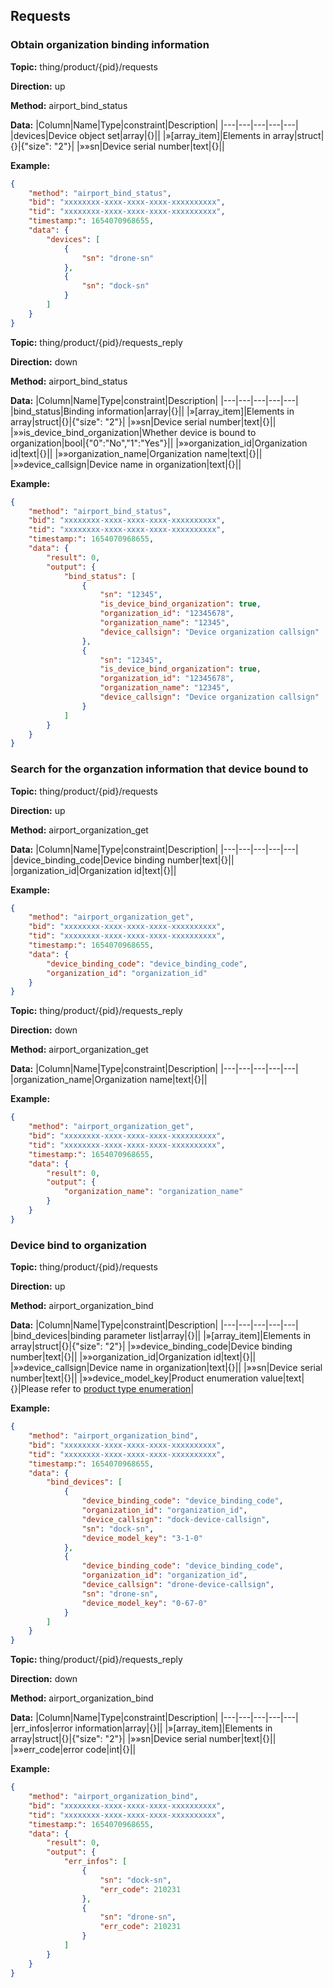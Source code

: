 






 ## Requests

### Obtain organization binding information
**Topic:** thing/product/{pid}/requests

**Direction:** up

**Method:** airport_bind_status

**Data:**
|Column|Name|Type|constraint|Description|
|---|---|---|---|---|
  |devices|Device object set|array|{}||
|»[array_item]|Elements in array|struct|{}|{"size": "2"}|
|»»sn|Device serial number|text|{}||

         
    

 
 
**Example:** 
```json
{
	"method": "airport_bind_status",
	"bid": "xxxxxxxx-xxxx-xxxx-xxxx-xxxxxxxxxx",
	"tid": "xxxxxxxx-xxxx-xxxx-xxxx-xxxxxxxxxx",
	"timestamp:": 1654070968655,
	"data": {
		"devices": [
			{
				"sn": "drone-sn"
			},
			{
				"sn": "dock-sn"
			}
		]
	}
}
```



**Topic:** thing/product/{pid}/requests_reply

**Direction:** down

**Method:** airport_bind_status

**Data:**
|Column|Name|Type|constraint|Description|
|---|---|---|---|---|
  |bind_status|Binding information|array|{}||
|»[array_item]|Elements in array|struct|{}|{"size": "2"}|
|»»sn|Device serial number|text|{}||
|»»is_device_bind_organization|Whether device is bound to organization|bool|{&#34;0&#34;:&#34;No&#34;,&#34;1&#34;:&#34;Yes&#34;}||
|»»organization_id|Organization id|text|{}||
|»»organization_name|Organization name|text|{}||
|»»device_callsign|Device name in organization|text|{}||

         
    

 
 
**Example:** 
```json
{
	"method": "airport_bind_status",
	"bid": "xxxxxxxx-xxxx-xxxx-xxxx-xxxxxxxxxx",
	"tid": "xxxxxxxx-xxxx-xxxx-xxxx-xxxxxxxxxx",
	"timestamp:": 1654070968655,
	"data": {
		"result": 0,
		"output": {
			"bind_status": [
				{
					"sn": "12345",
					"is_device_bind_organization": true,
					"organization_id": "12345678",
					"organization_name": "12345",
					"device_callsign": "Device organization callsign"
				},
				{
					"sn": "12345",
					"is_device_bind_organization": true,
					"organization_id": "12345678",
					"organization_name": "12345",
					"device_callsign": "Device organization callsign"
				}
			]
		}
	}
}
```


### Search for the organzation information that device bound to
**Topic:** thing/product/{pid}/requests

**Direction:** up

**Method:** airport_organization_get

**Data:**
|Column|Name|Type|constraint|Description|
|---|---|---|---|---|
|device_binding_code|Device binding number|text|{}||
|organization_id|Organization id|text|{}||

 
 
**Example:** 
```json
{
	"method": "airport_organization_get",
	"bid": "xxxxxxxx-xxxx-xxxx-xxxx-xxxxxxxxxx",
	"tid": "xxxxxxxx-xxxx-xxxx-xxxx-xxxxxxxxxx",
	"timestamp:": 1654070968655,
	"data": {
		"device_binding_code": "device_binding_code",
		"organization_id": "organization_id"
	}
}
```



**Topic:** thing/product/{pid}/requests_reply

**Direction:** down

**Method:** airport_organization_get

**Data:**
|Column|Name|Type|constraint|Description|
|---|---|---|---|---|
|organization_name|Organization name|text|{}||

 
 
**Example:** 
```json
{
	"method": "airport_organization_get",
	"bid": "xxxxxxxx-xxxx-xxxx-xxxx-xxxxxxxxxx",
	"tid": "xxxxxxxx-xxxx-xxxx-xxxx-xxxxxxxxxx",
	"timestamp:": 1654070968655,
	"data": {
		"result": 0,
		"output": {
			"organization_name": "organization_name"
		}
	}
}
```


### Device bind to organization
**Topic:** thing/product/{pid}/requests

**Direction:** up

**Method:** airport_organization_bind

**Data:**
|Column|Name|Type|constraint|Description|
|---|---|---|---|---|
  |bind_devices|binding parameter list|array|{}||
|»[array_item]|Elements in array|struct|{}|{"size": "2"}|
|»»device_binding_code|Device binding number|text|{}||
|»»organization_id|Organization id|text|{}||
|»»device_callsign|Device name in organization|text|{}||
|»»sn|Device serial number|text|{}||
|»»device_model_key|Product enumeration value|text|{}|Please refer to [product type enumeration](https://developer.dji.com/doc/cloud-api-tutorial/cn/specification/product-type-enumerate.html)|

         
    

 
 
**Example:** 
```json
{
	"method": "airport_organization_bind",
	"bid": "xxxxxxxx-xxxx-xxxx-xxxx-xxxxxxxxxx",
	"tid": "xxxxxxxx-xxxx-xxxx-xxxx-xxxxxxxxxx",
	"timestamp:": 1654070968655,
	"data": {
		"bind_devices": [
			{
				"device_binding_code": "device_binding_code",
				"organization_id": "organization_id",
				"device_callsign": "dock-device-callsign",
				"sn": "dock-sn",
				"device_model_key": "3-1-0"
			},
			{
				"device_binding_code": "device_binding_code",
				"organization_id": "organization_id",
				"device_callsign": "drone-device-callsign",
				"sn": "drone-sn",
				"device_model_key": "0-67-0"
			}
		]
	}
}
```



**Topic:** thing/product/{pid}/requests_reply

**Direction:** down

**Method:** airport_organization_bind

**Data:**
|Column|Name|Type|constraint|Description|
|---|---|---|---|---|
  |err_infos|error information|array|{}||
|»[array_item]|Elements in array|struct|{}|{"size": "2"}|
|»»sn|Device serial number|text|{}||
|»»err_code|error code|int|{}||

         
    

 
 
**Example:** 
```json
{
	"method": "airport_organization_bind",
	"bid": "xxxxxxxx-xxxx-xxxx-xxxx-xxxxxxxxxx",
	"tid": "xxxxxxxx-xxxx-xxxx-xxxx-xxxxxxxxxx",
	"timestamp:": 1654070968655,
	"data": {
		"result": 0,
		"output": {
			"err_infos": [
				{
					"sn": "dock-sn",
					"err_code": 210231
				},
				{
					"sn": "drone-sn",
					"err_code": 210231
				}
			]
		}
	}
}
```


